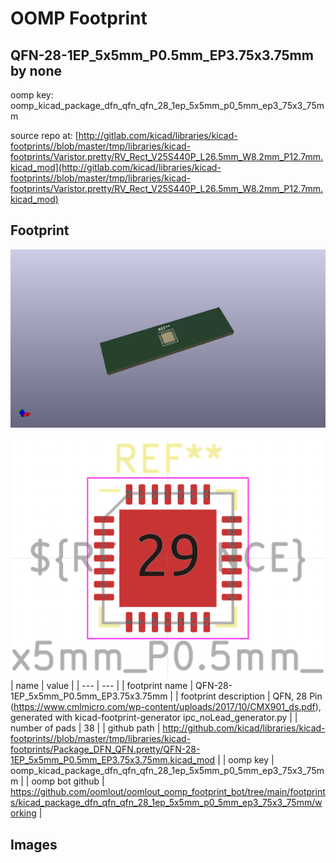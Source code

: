 # OOMP Footprint  
## QFN-28-1EP_5x5mm_P0.5mm_EP3.75x3.75mm  by none  
  
oomp key: oomp_kicad_package_dfn_qfn_qfn_28_1ep_5x5mm_p0_5mm_ep3_75x3_75mm  
  
source repo at: [http://gitlab.com/kicad/libraries/kicad-footprints//blob/master/tmp/libraries/kicad-footprints/Varistor.pretty/RV_Rect_V25S440P_L26.5mm_W8.2mm_P12.7mm.kicad_mod](http://gitlab.com/kicad/libraries/kicad-footprints//blob/master/tmp/libraries/kicad-footprints/Varistor.pretty/RV_Rect_V25S440P_L26.5mm_W8.2mm_P12.7mm.kicad_mod)  
## Footprint  
  
[![working_kicad_pcb_3d.png](working_kicad_pcb_3d_600.png)](working_kicad_pcb_3d.png)  
  
[![working.png](working_600.png)](working.png)  
| name | value | 
| --- | --- | 
| footprint name | QFN-28-1EP_5x5mm_P0.5mm_EP3.75x3.75mm | 
| footprint description | QFN, 28 Pin (https://www.cmlmicro.com/wp-content/uploads/2017/10/CMX901_ds.pdf), generated with kicad-footprint-generator ipc_noLead_generator.py | 
| number of pads | 38 | 
| github path | http://github.com/kicad/libraries/kicad-footprints//blob/master/tmp/libraries/kicad-footprints/Package_DFN_QFN.pretty/QFN-28-1EP_5x5mm_P0.5mm_EP3.75x3.75mm.kicad_mod | 
| oomp key | oomp_kicad_package_dfn_qfn_qfn_28_1ep_5x5mm_p0_5mm_ep3_75x3_75mm | 
| oomp bot github | https://github.com/oomlout/oomlout_oomp_footprint_bot/tree/main/footprints/kicad_package_dfn_qfn_qfn_28_1ep_5x5mm_p0_5mm_ep3_75x3_75mm/working | 
## Images  
